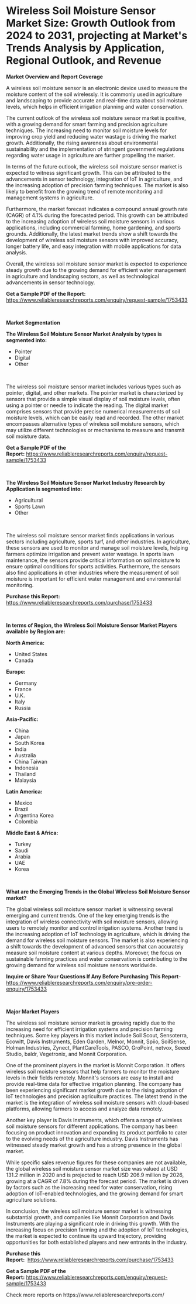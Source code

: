 <p><h1>Wireless Soil Moisture Sensor Market Size: Growth Outlook from 2024 to 2031, projecting at Market's Trends Analysis by Application, Regional Outlook, and Revenue</h1></p><p><strong>Market Overview and Report Coverage</strong></p>
<p><p>A wireless soil moisture sensor is an electronic device used to measure the moisture content of the soil wirelessly. It is commonly used in agriculture and landscaping to provide accurate and real-time data about soil moisture levels, which helps in efficient irrigation planning and water conservation.</p><p>The current outlook of the wireless soil moisture sensor market is positive, with a growing demand for smart farming and precision agriculture techniques. The increasing need to monitor soil moisture levels for improving crop yield and reducing water wastage is driving the market growth. Additionally, the rising awareness about environmental sustainability and the implementation of stringent government regulations regarding water usage in agriculture are further propelling the market.</p><p>In terms of the future outlook, the wireless soil moisture sensor market is expected to witness significant growth. This can be attributed to the advancements in sensor technology, integration of IoT in agriculture, and the increasing adoption of precision farming techniques. The market is also likely to benefit from the growing trend of remote monitoring and management systems in agriculture.</p><p>Furthermore, the market forecast indicates a compound annual growth rate (CAGR) of 4.1% during the forecasted period. This growth can be attributed to the increasing adoption of wireless soil moisture sensors in various applications, including commercial farming, home gardening, and sports grounds. Additionally, the latest market trends show a shift towards the development of wireless soil moisture sensors with improved accuracy, longer battery life, and easy integration with mobile applications for data analysis.</p><p>Overall, the wireless soil moisture sensor market is expected to experience steady growth due to the growing demand for efficient water management in agriculture and landscaping sectors, as well as technological advancements in sensor technology.</p></p>
<p><strong>Get a Sample PDF of the Report:</strong> <a href="https://www.reliableresearchreports.com/enquiry/request-sample/1753433">https://www.reliableresearchreports.com/enquiry/request-sample/1753433</a></p>
<p>&nbsp;</p>
<p><strong>Market Segmentation</strong></p>
<p><strong>The Wireless Soil Moisture Sensor Market Analysis by types is segmented into:</strong></p>
<p><ul><li>Pointer</li><li>Digital</li><li>Other</li></ul></p>
<p>&nbsp;</p>
<p><p>The wireless soil moisture sensor market includes various types such as pointer, digital, and other markets. The pointer market is characterized by sensors that provide a simple visual display of soil moisture levels, often using a pointer or needle to indicate the reading. The digital market comprises sensors that provide precise numerical measurements of soil moisture levels, which can be easily read and recorded. The other market encompasses alternative types of wireless soil moisture sensors, which may utilize different technologies or mechanisms to measure and transmit soil moisture data.</p></p>
<p><strong>Get a Sample PDF of the Report:</strong>&nbsp;<a href="https://www.reliableresearchreports.com/enquiry/request-sample/1753433">https://www.reliableresearchreports.com/enquiry/request-sample/1753433</a></p>
<p>&nbsp;</p>
<p><strong>The Wireless Soil Moisture Sensor Market Industry Research by Application is segmented into:</strong></p>
<p><ul><li>Agricultural</li><li>Sports Lawn</li><li>Other</li></ul></p>
<p>&nbsp;</p>
<p><p>The wireless soil moisture sensor market finds applications in various sectors including agriculture, sports turf, and other industries. In agriculture, these sensors are used to monitor and manage soil moisture levels, helping farmers optimize irrigation and prevent water wastage. In sports lawn maintenance, the sensors provide critical information on soil moisture to ensure optimal conditions for sports activities. Furthermore, the sensors also find applications in other industries where the measurement of soil moisture is important for efficient water management and environmental monitoring.</p></p>
<p><strong>Purchase this Report:</strong>&nbsp; <a href="https://www.reliableresearchreports.com/purchase/1753433">https://www.reliableresearchreports.com/purchase/1753433</a></p>
<p>&nbsp;</p>
<p><strong>In terms of Region, the Wireless Soil Moisture Sensor Market Players available by Region are:</strong></p>
<p>
    <p> <strong> North America: </strong>
        <ul>
            <li>United States</li>
            <li>Canada</li>
        </ul>
        </p> 
    <p> <strong> Europe: </strong>
        <ul>
            <li>Germany</li>
            <li>France</li>
            <li>U.K.</li>
            <li>Italy</li>
            <li>Russia</li>
        </ul>
        </p> 
    <p> <strong> Asia-Pacific: </strong>
        <ul>
            <li>China</li>
            <li>Japan</li>
            <li>South Korea</li>
            <li>India</li>
            <li>Australia</li>
            <li>China Taiwan</li>
            <li>Indonesia</li>
            <li>Thailand</li>
            <li>Malaysia</li>
        </ul>
        </p> 
    <p> <strong> Latin America: </strong>
        <ul>
            <li>Mexico</li>
            <li>Brazil</li>
            <li>Argentina Korea</li>
            <li>Colombia</li>
        </ul>
        </p> 
    <p> <strong> Middle East & Africa: </strong>
        <ul>
            <li>Turkey</li>
            <li>Saudi</li>
            <li>Arabia</li>
            <li>UAE</li>
            <li>Korea</li>
        </ul>
    </p>
    </p>
<p>&nbsp;</p>
<p><strong>What are the Emerging Trends in the Global Wireless Soil Moisture Sensor market?</strong></p>
<p><p>The global wireless soil moisture sensor market is witnessing several emerging and current trends. One of the key emerging trends is the integration of wireless connectivity with soil moisture sensors, allowing users to remotely monitor and control irrigation systems. Another trend is the increasing adoption of IoT technology in agriculture, which is driving the demand for wireless soil moisture sensors. The market is also experiencing a shift towards the development of advanced sensors that can accurately measure soil moisture content at various depths. Moreover, the focus on sustainable farming practices and water conservation is contributing to the growing demand for wireless soil moisture sensors worldwide.</p></p>
<p><strong>Inquire or Share Your Questions If Any Before Purchasing This Report</strong>- <a href="https://www.reliableresearchreports.com/enquiry/pre-order-enquiry/1753433">https://www.reliableresearchreports.com/enquiry/pre-order-enquiry/1753433</a></p>
<p>&nbsp;</p>
<p><strong>Major Market Players</strong></p>
<p><p>The wireless soil moisture sensor market is growing rapidly due to the increasing need for efficient irrigation systems and precision farming techniques. Some key players in this market include Soil Scout, Sensoterra, Ecowitt, Davis Instruments, Eden Garden, Melnor, Monnit, Spiio, SoilSense, Holman Industries, Zynect, PlantCareTools, PASCO, GroPoint, netvox, Seeed Studio, baldr, Vegetronix, and Monnit Corporation.</p><p>One of the prominent players in the market is Monnit Corporation. It offers wireless soil moisture sensors that help farmers to monitor the moisture levels in their fields remotely. Monnit's sensors are easy to install and provide real-time data for effective irrigation planning. The company has been experiencing significant market growth due to the rising adoption of IoT technologies and precision agriculture practices. The latest trend in the market is the integration of wireless soil moisture sensors with cloud-based platforms, allowing farmers to access and analyze data remotely.</p><p>Another key player is Davis Instruments, which offers a range of wireless soil moisture sensors for different applications. The company has been focusing on product innovation and expanding its product portfolio to cater to the evolving needs of the agriculture industry. Davis Instruments has witnessed steady market growth and has a strong presence in the global market.</p><p>While specific sales revenue figures for these companies are not available, the global wireless soil moisture sensor market size was valued at USD 131.2 million in 2020 and is projected to reach USD 206.9 million by 2026, growing at a CAGR of 7.8% during the forecast period. The market is driven by factors such as the increasing need for water conservation, rising adoption of IoT-enabled technologies, and the growing demand for smart agriculture solutions.</p><p>In conclusion, the wireless soil moisture sensor market is witnessing substantial growth, and companies like Monnit Corporation and Davis Instruments are playing a significant role in driving this growth. With the increasing focus on precision farming and the adoption of IoT technologies, the market is expected to continue its upward trajectory, providing opportunities for both established players and new entrants in the industry.</p></p>
<p><strong>Purchase this Report:</strong>&nbsp;&nbsp;<a href="https://www.reliableresearchreports.com/purchase/1753433">https://www.reliableresearchreports.com/purchase/1753433</a></p>
<p></p>
<p><strong>Get a Sample PDF of the Report:</strong>&nbsp;<a href="https://www.reliableresearchreports.com/enquiry/request-sample/1753433">https://www.reliableresearchreports.com/enquiry/request-sample/1753433</a></p>
<p>Check more reports on https://www.reliableresearchreports.com/</p>